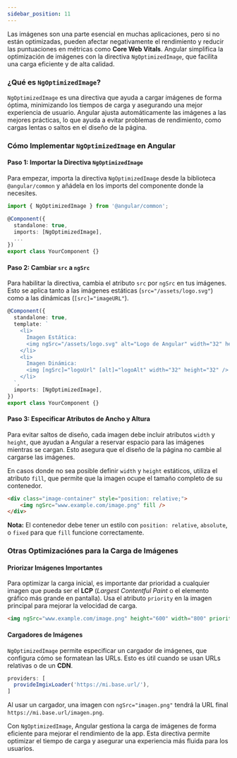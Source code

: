 ```yaml
---
sidebar_position: 11
---
```


Las imágenes son una parte esencial en muchas aplicaciones, pero si no están optimizadas, pueden afectar negativamente el rendimiento y reducir las puntuaciones en métricas como **Core Web Vitals**. Angular simplifica la optimización de imágenes con la directiva `NgOptimizedImage`, que facilita una carga eficiente y de alta calidad.

<Card>

### ¿Qué es `NgOptimizedImage`?
`NgOptimizedImage` es una directiva que ayuda a cargar imágenes de forma óptima, minimizando los tiempos de carga y asegurando una mejor experiencia de usuario. Angular ajusta automáticamente las imágenes a las mejores prácticas, lo que ayuda a evitar problemas de rendimiento, como cargas lentas o saltos en el diseño de la página.
    
</Card>

<Card>

### Cómo Implementar `NgOptimizedImage` en Angular

<Card>

#### Paso 1: Importar la Directiva `NgOptimizedImage`

Para empezar, importa la directiva `NgOptimizedImage` desde la biblioteca `@angular/common` y añádela en los imports del componente donde la necesites.

```typescript
import { NgOptimizedImage } from '@angular/common';

@Component({
  standalone: true,
  imports: [NgOptimizedImage],
  ...
})
export class YourComponent {}
```
    
</Card>

<Card>

#### Paso 2: Cambiar `src` a `ngSrc`

Para habilitar la directiva, cambia el atributo `src` por `ngSrc` en tus imágenes. Esto se aplica tanto a las imágenes estáticas (`src="/assets/logo.svg"`) como a las dinámicas (`[src]="imageURL"`).

```typescript
@Component({
  standalone: true,
  template: `
    <li>
      Imagen Estática:
      <img ngSrc="/assets/logo.svg" alt="Logo de Angular" width="32" height="32" />
    </li>
    <li>
      Imagen Dinámica:
      <img [ngSrc]="logoUrl" [alt]="logoAlt" width="32" height="32" />
    </li>
  `,
  imports: [NgOptimizedImage],
})
export class YourComponent {}
```
    
</Card>

<Card>

#### Paso 3: Especificar Atributos de Ancho y Altura

Para evitar saltos de diseño, cada imagen debe incluir atributos `width` y `height`, que ayudan a Angular a reservar espacio para las imágenes mientras se cargan. Esto asegura que el diseño de la página no cambie al cargarse las imágenes.

En casos donde no sea posible definir `width` y `height` estáticos, utiliza el atributo `fill`, que permite que la imagen ocupe el tamaño completo de su contenedor.

```html
<div class="image-container" style="position: relative;">
    <img ngSrc="www.example.com/image.png" fill />
</div>
```

**Nota:** El contenedor debe tener un estilo con `position: relative`, `absolute`, o `fixed` para que `fill` funcione correctamente.

    
</Card>
    
</Card>

<Card>

### Otras Optimizaciónes para la Carga de Imágenes

#### Priorizar Imágenes Importantes

Para optimizar la carga inicial, es importante dar prioridad a cualquier imagen que pueda ser el **LCP** (*Largest Contentful Paint* o el elemento gráfico más grande en pantalla). Usa el atributo `priority` en la imagen principal para mejorar la velocidad de carga.

```html
<img ngSrc="www.example.com/image.png" height="600" width="800" priority />
```

#### Cargadores de Imágenes

`NgOptimizedImage` permite especificar un cargador de imágenes, que configura cómo se formatean las URLs. Esto es útil cuando se usan URLs relativas o de un **CDN**.

```typescript
providers: [
  provideImgixLoader('https://mi.base.url/'),
]
```

Al usar un cargador, una imagen con `ngSrc="imagen.png"` tendrá la URL final `https://mi.base.url/imagen.png`.

    
</Card>

Con `NgOptimizedImage`, Angular gestiona la carga de imágenes de forma eficiente para mejorar el rendimiento de la app. Esta directiva permite optimizar el tiempo de carga y asegurar una experiencia más fluida para los usuarios.

